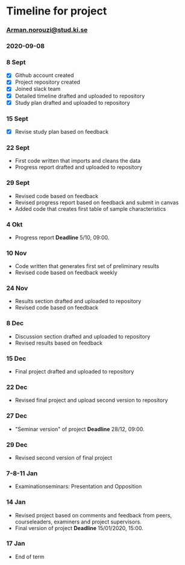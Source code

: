# Timeline for project
### Arman.norouzi@stud.ki.se
### 2020-09-08

### 8 Sept
- [x] Github account created                                     
- [x] Project repository created  
- [x] Joined slack team  
- [x] Detailed timeline drafted and uploaded to repository  
- [x] Study plan drafted and uploaded to repository  

### 15 Sept
- [x] Revise study plan based on feedback 

### 22 Sept
- First code written that imports and cleans the data  
- Progress report drafted and uploaded to repository

### 29 Sept
- Revised code based on feedback
- Revised progress report based on feedback and submit in canvas
- Added code that creates first table of sample characteristics

### 4 Okt
- Progress report **Deadline** 5/10, 09:00.

### 10 Nov
- Code written that generates first set of preliminary results
- Revised code based on feedback weekly

### 24 Nov
- Results section drafted and uploaded to repository
- Revised code based on feedback

### 8 Dec		
- Discussion section drafted and uploaded to repository
- Revised results based on feedback

### 15 Dec
- Final project drafted and uploaded to repository

### 22 Dec
- Revised final project and upload second version to repository

### 27 Dec
- "Seminar version" of project **Deadline** 28/12, 09:00.

### 29 Dec
- Revised second version of final project

### 7-8-11 Jan
- Examinationseminars: Presentation and Opposition

### 14 Jan
- Revised project based on comments and feedback from peers, courseleaders, examiners and project supervisors.
- Final version of project **Deadline** 15/01/2020, 15:00.

### 17 Jan
- End of term
